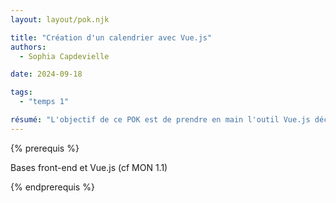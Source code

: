```yaml
---
layout: layout/pok.njk

title: "Création d'un calendrier avec Vue.js"
authors:
  - Sophia Capdevielle

date: 2024-09-18

tags:
  - "temps 1"

résumé: "L'objectif de ce POK est de prendre en main l'outil Vue.js découvert avec mon MON 1.1 en réalisant une application web: un calendrier. Cet outil basique devrait permettre à l'utilisateur d'afficher un calendrier mensuel, de naviguer entre les mois et de gérer des événements. "
---
```


{% prerequis %}

Bases front-end et Vue.js (cf MON 1.1)

{% endprerequis %}


